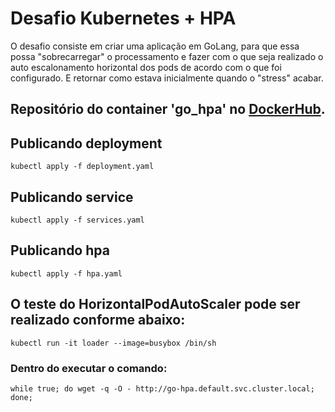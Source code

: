 # Desafio Kubernetes + HPA

O desafio consiste em criar uma aplicação em GoLang, para que essa possa "sobrecarregar" o processamento e fazer com o que seja realizado o auto escalonamento horizontal dos pods de acordo com o que foi configurado. E retornar como estava inicialmente quando o "stress" acabar.

## Repositório do container 'go_hpa' no [DockerHub](https://hub.docker.com/r/pereiraze/go_hpa).

## Publicando deployment

```
kubectl apply -f deployment.yaml
```

## Publicando service

```
kubectl apply -f services.yaml
```

## Publicando hpa

```
kubectl apply -f hpa.yaml
```

## O teste do HorizontalPodAutoScaler pode ser realizado conforme abaixo:

```
kubectl run -it loader --image=busybox /bin/sh
```

### Dentro do executar o comando:

```
while true; do wget -q -O - http://go-hpa.default.svc.cluster.local; done;
```
